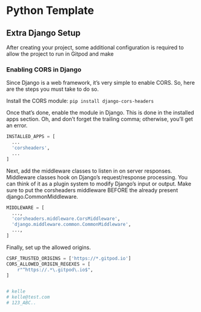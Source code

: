 # Python Template
## Extra Django Setup
After creating your project, some additional configuration is required to allow the project to run in Gitpod and make 


### Enabling CORS in Django
Since Django is a web framework, it’s very simple to enable CORS. So, here are the steps you must take to do so.

Install the CORS module:
`pip install django-cors-headers`

Once that’s done, enable the module in Django. This is done in the installed apps section. Oh, and don’t forget the trailing comma; otherwise, you’ll get an error.

```python
INSTALLED_APPS = [
  ...
  'corsheaders',
  ...
]
```

Next, add the middleware classes to listen in on server responses. Middleware classes hook on Django’s request/response processing. You can think of it as a plugin system to modify Django’s input or output. Make sure to put the corsheaders middleware BEFORE the already present django.CommonMiddleware.

```python
MIDDLEWARE = [
  ...,
  'corsheaders.middleware.CorsMiddleware',
  'django.middleware.common.CommonMiddleware',
  ...,
]
```

Finally, set up the allowed origins.
```python
CSRF_TRUSTED_ORIGINS = ['https://*.gitpod.io']
CORS_ALLOWED_ORIGIN_REGEXES = [
    r"^https://.*\.gitpod\.io$",
]


# kelle
# kelle@test.com
# 123_ABC..